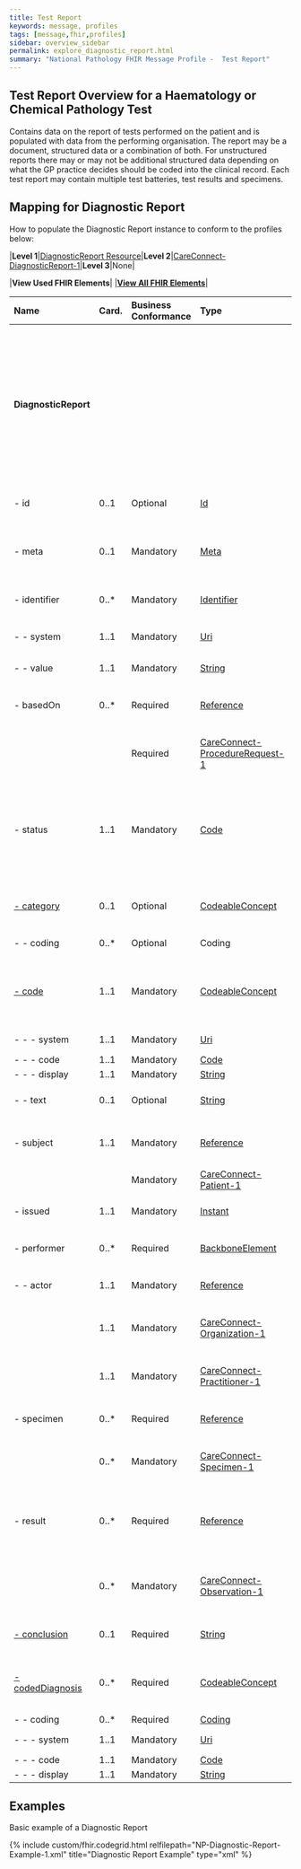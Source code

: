 ```yaml
---
title: Test Report
keywords: message, profiles
tags: [message,fhir,profiles]
sidebar: overview_sidebar
permalink: explore_diagnostic_report.html
summary: "National Pathology FHIR Message Profile -  Test Report"
---
```

## Test Report Overview for a Haematology or Chemical Pathology Test ##

Contains data on the report of tests performed on the patient and is populated with data from the performing organisation. The report may be a document, structured data or a combination of both. For unstructured reports there may or may not be additional structured data depending on what the GP practice decides should be coded into the clinical record. Each test report may contain multiple test batteries, test results and specimens.


## Mapping for Diagnostic Report ##

How to populate the Diagnostic Report instance to conform to the profiles below:

|**Level 1**|[DiagnosticReport Resource](http://hl7.org/fhir/stu3/diagnosticreport.html)|**Level 2**|[CareConnect-DiagnosticReport-1](https://fhir.hl7.org.uk/STU3/StructureDefinition/CareConnect-DiagnosticReport-1)|**Level 3**|None|

|**View Used FHIR Elements**|    |**[View All FHIR Elements](explore_diagnostic_report_all.html)**|

|  **Name** | **Card.** | **Business Conformance** | **Type** | **Description, Constraints and Mapping for National Pathology Implementation** |  |  |  |  |  |  |  |
| :--- | :--- | :--- | :--- | :--- | --- | --- | --- | --- | --- | --- | --- |
|  **DiagnosticReport** | ​ |  |  | **A Diagnostic report - a combination of request information, atomic results, images, interpretation, as well as formatted reports<br/>Constraint (dom-2): If the resource is contained in another resource, it SHALL NOT contain nested Resources<br/>Constraint (dom-1): If the resource is contained in another resource, it SHALL NOT contain any narrative<br/>Constraint (dom-4): If a resource is contained in another resource, it SHALL NOT have a meta.versionId or a meta.lastUpdated<br/>Constraint (dom-3): If the resource is contained in another resource, it SHALL be referred to from elsewhere in the resource** |  |  |  |  |  |  |  |
|  - id | 0..1 | Optional | [Id](http://hl7.org/fhir/stu3/datatypes.html#id "Id") | Logical id of this artifact<br/><font color="red">Must contain a UUID to identify the instance of a diagnosticReport</font> |  |  |  |  |  |  |  |
|  - meta | 0..1 | Mandatory | [Meta](http://hl7.org/fhir/stu3/resource.html#Meta "Meta") | Metadata about the resource<br/><font color="red">The value attribute of the profile element MUST contain the value 'https://fhir.nhs.uk/STU3/StructureDefinition/CareConnect-DiagnosticReport-1'</font> |  |  |  |  |  |  |  |
|  - identifier | 0..* | Mandatory | [Identifier](http://hl7.org/fhir/stu3/datatypes.html#identifier "Identifier") | Business identifier for report<br/><font color="red">A business level identifier for the test report. Produced by the performing organisation.</font> |  |  |  |  |  |  |  |
|  - - system | 1..1 | Mandatory | [Uri](http://hl7.org/fhir/stu3/datatypes.html#uri "Uri") | The namespace for the identifier value<br/><font color="red">MUST contain the value 'https://tools.ietf.org/html/rfc4122'.</font> |  |  |  |  |  |  |  |
|  - - value | 1..1 | Mandatory | [String](http://hl7.org/fhir/stu3/datatypes.html#string "String") | The value that is unique<br/><font color="red">MUST contain a UUID</font> |  |  |  |  |  |  |  |
|  - basedOn | 0..* | Required | [Reference](http://hl7.org/fhir/stu3/references.html "Reference") | What was requested<br/>Constraint (ref-1): SHALL have a contained resource if a local reference is provided<br/><font color="red">Reference to the Test Request Summary.</font> |  |  |  |  |  |  |  |
|   |  | Required | [CareConnect-ProcedureRequest-1 ](https://fhir.hl7.org.uk/STU3/StructureDefinition/CareConnect-ProcedureRequest-1  "CareConnect-ProcedureRequest-1 ") | <font color='red'>The value attribute of the profile element MUST contain the value 'https://fhir.nhs.uk/STU3/StructureDefinition/CareConnect-ProcedueRequest-1'</font> |  |  |  |  |  |  |  |
|  - status | 1..1 | Mandatory | [Code](http://hl7.org/fhir/stu3/datatypes.html#code "Code") | registered : partial : preliminary : final +<br/>Binding (required): The status of the diagnostic report as a whole. [Diagnostic-Report-Status]( http://hl7.org/fhir/stu3/valueset-diagnostic-report-status.html )<br/><font color="red">The status of the Test Report. MUST be set to 'partial' when the report is issued on an initial, interim or preliminary basis, for example because some of the requested tests have not yet completed. MUST be set to ‘final’ when the report is completed. MUST be set to ‘unknown’ when the status is unable to be determined.</font> |  |  |  |  |  |  |  |
|  <a href="#" data-toggle="tooltip" title="Clinical Discipline">- category</a>| 0..1 | Optional | [CodeableConcept](http://hl7.org/fhir/stu3/datatypes.html#codeableconcept "CodeableConcept") | Service category<br/>Binding (preferred): Codes for diagnostic service sections. ( http://hl7.org/fhir/stu3/valueset-diagnostic-service-sections.html ) |  |  |  |  |  |  |  |
|  - - coding | 0..* | Optional | Coding | Code defined by a terminology system<br/>Slicing: Discriminator: system, Ordering: false, Rules: Open |  |  |  |  |  |  |  |
|  <a href="#" data-toggle="tooltip" title="Report Name">- code</a>| 1..1 | Mandatory | [CodeableConcept](http://hl7.org/fhir/stu3/datatypes.html#codeableconcept "CodeableConcept") | Name/Code for this diagnostic report<br/>Binding (preferred): Codes that describe Diagnostic Reports. [Report Codes]<font color="red">( https://fhir.hl7.org.uk/STU3/ValueSet/CareConnect-ReportCodeSnCT-1 )</font><br/><font color='red'>A SNOMED CT coded name of the name of the test report.</font> |  |  |  |  |  |  |  |
|  - - - system | 1..1 | Mandatory | [Uri](http://hl7.org/fhir/stu3/datatypes.html#uri "Uri") | Identity of the terminology system<br/>Fixed Value: http://snomed.info/sct |  |  |  |  |  |  |  |
|  - - - code | 1..1 | Mandatory | [Code](http://hl7.org/fhir/stu3/datatypes.html#code "Code") | Symbol in syntax defined by the system |  |  |  |  |  |  |  |
|  - - - display | 1..1 | Mandatory | [String](http://hl7.org/fhir/stu3/datatypes.html#string "String") | Representation defined by the system |  |  |  |  |  |  |  |
|  - - text | 0..1 | Optional | [String](http://hl7.org/fhir/stu3/datatypes.html#string "String") | Plain text representation of the concept<br/><font color="red">Where a SNOMED code does not meet the report name requirements a text alternative may be used</font> |  |  |  |  |  |  |  |
|  - subject | 1..1 | Mandatory | [Reference](http://hl7.org/fhir/stu3/references.html "Reference") | The subject of the report - usually, but not always, the patient<br/>Constraint (ref-1): SHALL have a contained resource if a local reference is provided |  |  |  |  |  |  |  |
|   |  | Mandatory | [CareConnect-Patient-1 ](https://fhir.hl7.org.uk/STU3/StructureDefinition/CareConnect-Patient-1  "CareConnect-Patient-1 ") | <font color='red'>This MUST be to the Patient resource profiled as CareConnect-Patient-1 </font> |  |  |  |  |  |  |  |
|  - issued | 1..1 | Mandatory | [Instant](http://hl7.org/fhir/stu3/datatypes.html#instant "Instant") | DateTime this version was released <font color="red">The date and time on which the test report was issued by the performer to the requester.</font> |  |  |  |  |  |  |  |
|  - performer | 0..* | Required | [BackboneElement](http://hl7.org/fhir/stu3/backboneelement.html "BackboneElement") | Participants in producing the report<br/><font color="red">Reference to the person and/or organisation that authored the test report.</font> |  |  |  |  |  |  |  |
|   - - actor | 1..1 | Mandatory | [Reference](http://hl7.org/fhir/stu3/references.html "Reference") | Practitioner or Organization participant<br/>Constraint (ref-1): SHALL have a contained resource if a local reference is provided |  |  |  |  |  |  |  |
|   | 1..1 | Mandatory | [CareConnect-Organization-1](https://fhir.hl7.org.uk/STU3/StructureDefinition/CareConnect-Organization-1 "CareConnect-Organization-1") | <font color='red'>The value attribute of the profile element MUST contain the value 'https://fhir.nhs.uk/STU3/StructureDefinition/CareConnect-Organization-1 if a Practitioner is also recorded.'</font> |  |  |  |  |  |  |  |
|   | 1..1 | Mandatory | [CareConnect-Practitioner-1](https://fhir.hl7.org.uk/STU3/StructureDefinition/CareConnect-Practitioner-1 "CareConnect-Practitioner-1") | <font color='red'>The value attribute of the profile element MUST contain the value 'https://fhir.nhs.uk/STU3/StructureDefinition/CareConnect-Practitioner-1'</font> |  |  |  |  |  |  |  |
|  - specimen | 0..* | Required | [Reference](http://hl7.org/fhir/stu3/references.html "Reference") | Specimens this report is based on<br/>Constraint (ref-1): SHALL have a contained resource if a local reference is provided |  |  |  |  |  |  |  |
|   | 0..* | Mandatory | [CareConnect-Specimen-1 ](https://fhir.hl7.org.uk/STU3/StructureDefinition/CareConnect-Specimen-1 "CareConnect-Specimen-1 ") | <font color='red'>The value attribute of the profile element MUST contain the value 'https://fhir.nhs.uk/STU3/StructureDefinition/CareConnect-Specimen-1'</font> |  |  |  |  |  |  |  |
|  - result | 0..* | Required | [Reference](http://hl7.org/fhir/stu3/references.html "Reference") | Observations - simple, or complex nested groups<br/>Constraint (ref-1): SHALL have a contained resource if a local reference is provided <font color="red">Reference to the result(s) which are contained in the DiagnosticReport. This may contain references to standalone test results, test group headers (which then reference further results) or a mixture of both.</font>|  |  |  |  |  |  |  |
|   | 0..* | Mandatory | [CareConnect-Observation-1](https://fhir.hl7.org.uk/STU3/StructureDefinition/CareConnect-Observation-1 "CareConnect-Observation-1") | <font color='red'>The value attribute of the profile element MUST contain the value 'https://fhir.nhs.uk/STU3/StructureDefinition/CareConnect-Observation-1'. Reference to the result(s)/result groups contained in the report</font> |  |  |  |  |  |  |  |
|  <a href="#" data-toggle="tooltip" title="Clinical Summary">- conclusion</a>| 0..1 | Required | [String](http://hl7.org/fhir/stu3/datatypes.html#string "String") | Clinical Interpretation of test results <br/><font color='red'>Human readable clinical summary relating to the test report. It is provided by the performing HCP.</font> |  |  |  |  |  |  |  |
|  <a href="#" data-toggle="tooltip" title="Finding Code">- codedDiagnosis</a>| 0..* | Required | [CodeableConcept](http://hl7.org/fhir/stu3/datatypes.html#codeableconcept "CodeableConcept") | Codes for the conclusion<br/>Binding (preferred): A SNOMED Coded finding for the test report. [CareConnect-Finding-Code](https://fhir.hl7.org.uk/STU3/ValueSet/CareConnect-FindingCode-1 ) <br/><font color="red">A coded finding of the test report. Produced by the organisation that performed the tests.</font> |  |  |  |  |  |  |  |
|   - - coding | 0..* | Required | [Coding](http://hl7.org/fhir/stu3/datatypes.html#coding "Coding") | Code defined by a terminology system |  |  |  |  |  |  |  |
|  - - - system | 1..1 | Mandatory | [Uri](http://hl7.org/fhir/stu3/datatypes.html#uri "Uri") | Identity of the terminology system<br/>Fixed Value: http://snomed.info/sct |  |  |  |  |  |  |  |
|  - - - code | 1..1 | Mandatory | [Code](http://hl7.org/fhir/stu3/datatypes.html#code "Code") | Symbol in syntax defined by the system |  |  |  |  |  |  |  |
|  - - - display | 1..1 | Mandatory | [String](http://hl7.org/fhir/stu3/datatypes.html#string "String") | Representation defined by the system |  |  |  |  |  |  |  |

## Examples ##

Basic example of a Diagnostic Report

{% include custom/fhir.codegrid.html
relfilepath="NP-Diagnostic-Report-Example-1.xml"
title="Diagnostic Report Example"
type="xml" %}
